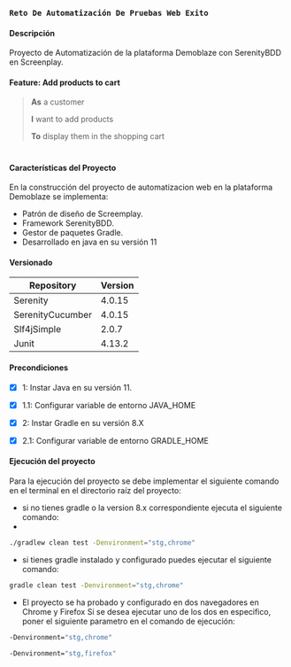 ### `Reto De Automatización De Pruebas Web Exito`

#### Descripción

Proyecto de Automatización de la plataforma Demoblaze con SerenityBDD en Screenplay.

#### Feature: Add products to cart

> **As** a customer
> 
> **I** want to add products
> 
> **To** display them in the shopping cart

#

#### Características del Proyecto

En la construcción del proyecto de automatizacion web en la plataforma Demoblaze se implementa:

- Patrón de diseño de Screemplay.
- Framework SerenityBDD.
- Gestor de paquetes Gradle.
- Desarrollado en java en su versión 11

#### Versionado

| Repository       | Version  |
|------------------|----------|
| Serenity         | 4.0.15   |
| SerenityCucumber | 4.0.15   |
| Slf4jSimple      | 2.0.7    |
| Junit            | 4.13.2   |

#### Precondiciones

- [x] 1: Instar Java en su versión 11.
- [x] 1.1: Configurar variable de entorno JAVA_HOME
- [x] 2: Instar Gradle en su versión 8.X
- [x] 2.1: Configurar variable de entorno GRADLE_HOME
 

#### Ejecución del proyecto

Para la ejecución del proyecto se debe implementar el siguiente comando en el terminal en el directorio raíz del
proyecto:


- si no tienes gradle o la version 8.x correspondiente ejecuta el siguiente comando:
- 

```sh
./gradlew clean test -Denvironment="stg,chrome"
```

- si tienes gradle instalado y configurado puedes ejecutar el siguiente comando:

```sh
gradle clean test -Denvironment="stg,chrome"
```
- El proyecto se ha probado y configurado en dos navegadores en Chrome y Firefox Si se desea ejecutar uno de los dos en especifico, poner el siguiente parametro en el comando de ejecución:
```sh
-Denvironment="stg,chrome"
```
```sh
-Denvironment="stg,firefox"
```